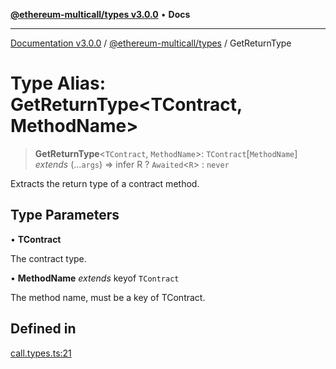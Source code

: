 [**@ethereum-multicall/types v3.0.0**](../README.md) • **Docs**

***

[Documentation v3.0.0](../../../packages.md) / [@ethereum-multicall/types](../README.md) / GetReturnType

# Type Alias: GetReturnType\<TContract, MethodName\>

> **GetReturnType**\<`TContract`, `MethodName`\>: `TContract`\[`MethodName`\] *extends* (...`args`) => infer R ? `Awaited`\<`R`\> : `never`

Extracts the return type of a contract method.

## Type Parameters

• **TContract**

The contract type.

• **MethodName** *extends* keyof `TContract`

The method name, must be a key of TContract.

## Defined in

[call.types.ts:21](https://github.com/niZmosis/ethereum-multicall/blob/68ee699eca0cd184d8f0b7213bb6f4fe15a011a1/packages/types/src/call.types.ts#L21)

